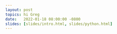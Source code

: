 ```yaml
---
layout: post
topics: hi Greg
date:   2022-01-18 08:00:00 -0800
slides: [slides/intro.html, slides/python.html]
---
```


